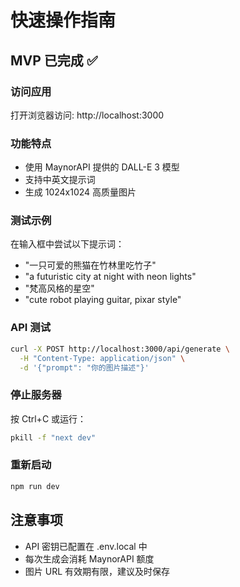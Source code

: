# 快速操作指南

## MVP 已完成 ✅

### 访问应用
打开浏览器访问: http://localhost:3000

### 功能特点
- 使用 MaynorAPI 提供的 DALL-E 3 模型
- 支持中英文提示词
- 生成 1024x1024 高质量图片

### 测试示例
在输入框中尝试以下提示词：
- "一只可爱的熊猫在竹林里吃竹子"
- "a futuristic city at night with neon lights"
- "梵高风格的星空"
- "cute robot playing guitar, pixar style"

### API 测试
```bash
curl -X POST http://localhost:3000/api/generate \
  -H "Content-Type: application/json" \
  -d '{"prompt": "你的图片描述"}'
```

### 停止服务器
按 Ctrl+C 或运行：
```bash
pkill -f "next dev"
```

### 重新启动
```bash
npm run dev
```

## 注意事项
- API 密钥已配置在 .env.local 中
- 每次生成会消耗 MaynorAPI 额度
- 图片 URL 有效期有限，建议及时保存